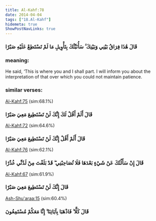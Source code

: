 ```yaml
---
title: Al-Kahf:78
date: 2014-04-04
tags: ["18.Al-Kahf"]
hidemeta: true 
ShowPostNavLinks: true 
---
```

### قَالَ هَٰذَا فِرَاقُ بَيْنِي وَبَيْنِكَ ۚ سَأُنَبِّئُكَ بِتَأْوِيلِ مَا لَمْ تَسْتَطِعْ عَلَيْهِ صَبْرًا
### meaning: 
He said, ‘This is where you and I shall part. I will inform you about the interpretation of that over which you could not maintain patience.
### similar verses: 

[Al-Kahf:75](/18/75) (sim:68.1%)

### قَالَ أَلَمْ أَقُلْ لَكَ إِنَّكَ لَنْ تَسْتَطِيعَ مَعِيَ صَبْرًا

[Al-Kahf:72](/18/72) (sim:64.6%)

### قَالَ أَلَمْ أَقُلْ إِنَّكَ لَنْ تَسْتَطِيعَ مَعِيَ صَبْرًا

[Al-Kahf:76](/18/76) (sim:62.1%)

### قَالَ إِنْ سَأَلْتُكَ عَنْ شَيْءٍ بَعْدَهَا فَلَا تُصَاحِبْنِي ۖ قَدْ بَلَغْتَ مِنْ لَدُنِّي عُذْرًا

[Al-Kahf:67](/18/67) (sim:61.9%)

### قَالَ إِنَّكَ لَنْ تَسْتَطِيعَ مَعِيَ صَبْرًا

[Ash-Shu'araa:15](/26/15) (sim:60.4%)

### قَالَ كَلَّا ۖ فَاذْهَبَا بِآيَاتِنَا ۖ إِنَّا مَعَكُمْ مُسْتَمِعُونَ
